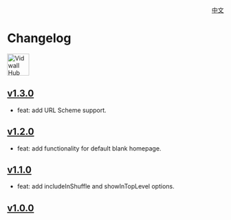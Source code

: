 <p align="right">
  <a href="./CHANGELOG.zh.md">中文</a>
</p>
<!--rehype:style=float: right; bottom: -36px; position: relative;-->

Changelog
===

<a target="_blank" href="https://github.com/jaywcjlove/vidwall-hub/releases/latest/" title="Vidwall Hub for macOS">
    <img alt="Vidwall Hub AppStore" src="https://jaywcjlove.github.io/sb/download/apple-download.svg" height="51">
</a>

## [v1.3.0](https://github.com/jaywcjlove/vidwall-hub/releases/tag/v1.3.0)

- feat: add URL Scheme support.

## [v1.2.0](https://github.com/jaywcjlove/vidwall-hub/releases/tag/v1.2.0)

- feat: add functionality for default blank homepage.

## [v1.1.0](https://github.com/jaywcjlove/vidwall-hub/releases/tag/v1.1.0)

- feat: add includeInShuffle and showInTopLevel options.

## [v1.0.0](https://github.com/jaywcjlove/vidwall-hub/releases/tag/v1.0.0)